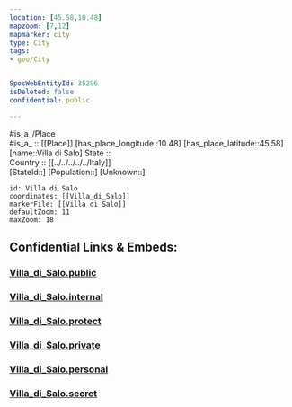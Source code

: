 ```yaml
---
location: [45.58,10.48] 
mapzoom: [7,12] 
mapmarker: city 
type: City
tags:
- geo/City


SpocWebEntityId: 35296
isDeleted: false
confidential: public

---
```

#is_a_/Place  
#is_a_ :: [[Place]] 
[has_place_longitude::10.48] 
[has_place_latitude::45.58] 
[name::Villa di Salo] 
State ::  
Country :: [[../../../../../Italy]]  
[StateId::] 
[Population::] 
[Unknown::] 


```leaflet
id: Villa di Salo
coordinates: [[Villa_di_Salo]] 
markerFile: [[Villa_di_Salo]] 
defaultZoom: 11 
maxZoom: 18
```


## Confidential Links & Embeds: 

### [Villa_di_Salo.public](/_public/\Earth\Continent\Europe\Europe~South\Italy\regions~Italy\Lombardy\Brescia\CityVilla_di_Salo.public.md) 

### [Villa_di_Salo.internal](/_internal/\Earth\Continent\Europe\Europe~South\Italy\regions~Italy\Lombardy\Brescia\CityVilla_di_Salo.internal.md) 

### [Villa_di_Salo.protect](/_protect/\Earth\Continent\Europe\Europe~South\Italy\regions~Italy\Lombardy\Brescia\CityVilla_di_Salo.protect.md) 

### [Villa_di_Salo.private](/_private/\Earth\Continent\Europe\Europe~South\Italy\regions~Italy\Lombardy\Brescia\CityVilla_di_Salo.private.md) 

### [Villa_di_Salo.personal](/_personal/\Earth\Continent\Europe\Europe~South\Italy\regions~Italy\Lombardy\Brescia\CityVilla_di_Salo.personal.md) 

### [Villa_di_Salo.secret](/_secret/\Earth\Continent\Europe\Europe~South\Italy\regions~Italy\Lombardy\Brescia\CityVilla_di_Salo.secret.md)

